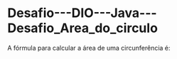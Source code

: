 # Desafio---DIO---Java---Desafio_Area_do_circulo
A fórmula para calcular a área de uma circunferência é:
